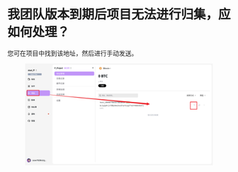 # 我团队版本到期后项目无法进行归集，应如何处理？

您可在项目中找到该地址，然后进行手动发送。

<figure>     <img          src="../images/Snipaste_2025-08-21_16-07-57.png"          width="900"          height="auto"     > </figure>
